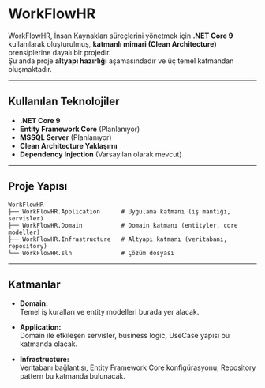 
# WorkFlowHR

WorkFlowHR, İnsan Kaynakları süreçlerini yönetmek için **.NET Core 9** kullanılarak oluşturulmuş, **katmanlı mimari (Clean Architecture)** prensiplerine dayalı bir projedir.  
Şu anda proje **altyapı hazırlığı** aşamasındadır ve üç temel katmandan oluşmaktadır.

---

##  Kullanılan Teknolojiler
- **.NET Core 9**
- **Entity Framework Core** (Planlanıyor)
- **MSSQL Server** (Planlanıyor)
- **Clean Architecture Yaklaşımı**
- **Dependency Injection** (Varsayılan olarak mevcut)

---

##  Proje Yapısı
```
WorkFlowHR
├── WorkFlowHR.Application      # Uygulama katmanı (iş mantığı, servisler)
├── WorkFlowHR.Domain           # Domain katmanı (entityler, core modeller)
├── WorkFlowHR.Infrastructure   # Altyapı katmanı (veritabanı, repository)
└── WorkFlowHR.sln              # Çözüm dosyası
```

---

##  Katmanlar
- **Domain:**  
  Temel iş kuralları ve entity modelleri burada yer alacak.
  
- **Application:**  
  Domain ile etkileşen servisler, business logic, UseCase yapısı bu katmanda olacak.
  
- **Infrastructure:**  
  Veritabanı bağlantısı, Entity Framework Core konfigürasyonu, Repository pattern bu katmanda bulunacak.


